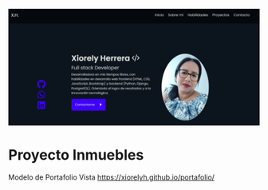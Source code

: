 ![Pantalla_Inicio](img/inicio.png)

# Proyecto Inmuebles 

Modelo de Portafolio
Vista 
https://xiorelyh.github.io/portafolio/